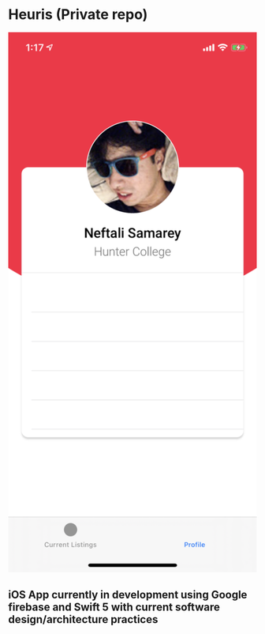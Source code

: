 
# Heuris (Private repo)

<div align = "center">
<img src="screenshots/profileview.png" width="700" />
</div>


## iOS App currently in development using Google firebase and Swift 5 with current software design/architecture practices

